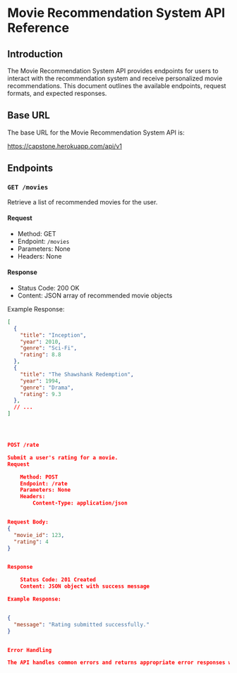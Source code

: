 # Movie Recommendation System API Reference

## Introduction

The Movie Recommendation System API provides endpoints for users to interact with the recommendation system and receive personalized movie recommendations. This document outlines the available endpoints, request formats, and expected responses.

## Base URL

The base URL for the Movie Recommendation System API is:

https://capstone.herokuapp.com/api/v1


## Endpoints

### `GET /movies`

Retrieve a list of recommended movies for the user.

#### Request

- Method: GET
- Endpoint: `/movies`
- Parameters: None
- Headers: None

#### Response

- Status Code: 200 OK
- Content: JSON array of recommended movie objects

Example Response:

```json
[
  {
    "title": "Inception",
    "year": 2010,
    "genre": "Sci-Fi",
    "rating": 8.8
  },
  {
    "title": "The Shawshank Redemption",
    "year": 1994,
    "genre": "Drama",
    "rating": 9.3
  },
  // ...
]




POST /rate

Submit a user's rating for a movie.
Request

    Method: POST
    Endpoint: /rate
    Parameters: None
    Headers:
        Content-Type: application/json


Request Body:
{
  "movie_id": 123,
  "rating": 4
}


Response

    Status Code: 201 Created
    Content: JSON object with success message

Example Response:


{
  "message": "Rating submitted successfully."
}


Error Handling

The API handles common errors and returns appropriate error responses with corresponding status codes and messages. Possible error status codes include 400 (Bad Request), 404 (Not Found), and 500 (Internal Server Error).